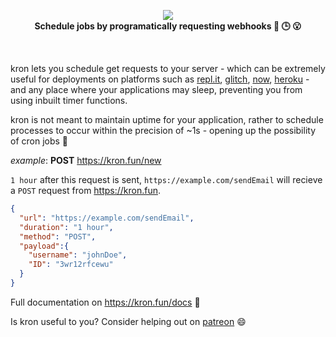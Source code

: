 
<p align="center">
  <img src="https://res.cloudinary.com/jajoosam/image/upload/v1553837488/kron_1_my3lcm.png"><br>
  <strong>Schedule jobs by programatically requesting webhooks 🔗 🕒 😮</strong> 
</p>
<br>

kron lets you schedule get requests to your server - which can be extremely useful for deployments on platforms such as [repl.it](https://repl.it), [glitch](https://glitch.com), [now](https://zeit.co/now), [heroku](https://www.heroku.com) - and any place where your applications may sleep, preventing you from using inbuilt timer functions.

kron is not meant to maintain uptime for your application, rather to schedule processes to occur within the precision of ~1s - opening up the possibility of cron jobs 🤖

*example*: **POST** https://kron.fun/new

`1 hour` after this request is sent, `https://example.com/sendEmail` will recieve a `POST` request from https://kron.fun.

```json
{
  "url": "https://example.com/sendEmail",
  "duration": "1 hour",
  "method": "POST",
  "payload":{
    "username": "johnDoe",
    "ID": "3wr12rfcewu"
  }
}
```

Full documentation on https://kron.fun/docs 💯

Is kron useful to you? Consider helping out on [patreon](https://patreon.com/jajoosam) 😄
